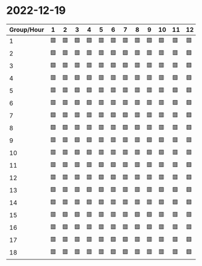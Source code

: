 # 2022-12-19

|Group/Hour|1 |2 |3 |4 |5 |6 |7 |8 |9 |10|11|12|13|14|15|16|17|18|19|20|21|22|23|24|
|----------|--|--|--|--|--|--|--|--|--|--|--|--|--|--|--|--|--|--|--|--|--|--|--|--|
|1         |🟥|🟥|🟩|🟩|🟥|🟥|🟥|🟥|🟩|🟩|🟥|🟥|🟥|🟩|🟩|🟩|🟩|🟥|🟥|🟥|🟥|🟩|🟩|🟥|
|2         |🟩|🟥|🟥|🟥|🟥|🟩|🟩|🟥|🟥|🟥|🟥|🟩|🟩|🟩|🟩|🟥|🟥|🟥|🟥|🟩|🟩|🟥|🟥|🟥|
|3         |🟩|🟥|🟥|🟥|🟥|🟩|🟩|🟥|🟥|🟥|🟥|🟩|🟩|🟩|🟩|🟥|🟥|🟥|🟥|🟩|🟩|🟥|🟥|🟥|
|4         |🟥|🟥|🟩|🟩|🟥|🟥|🟥|🟥|🟥|🟥|🟩|🟩|🟩|🟩|🟥|🟥|🟥|🟥|🟩|🟩|🟥|🟥|🟥|🟥|
|5         |🟥|🟥|🟩|🟩|🟥|🟥|🟥|🟥|🟥|🟥|🟩|🟩|🟩|🟩|🟥|🟥|🟥|🟥|🟩|🟩|🟥|🟥|🟥|🟥|
|6         |🟥|🟥|🟩|🟩|🟥|🟥|🟥|🟥|🟥|🟥|🟩|🟩|🟩|🟩|🟥|🟥|🟥|🟥|🟩|🟩|🟥|🟥|🟥|🟥|
|7         |🟩|🟥|🟥|🟥|🟥|🟩|🟩|🟥|🟥|🟥|🟥|🟩|🟩|🟩|🟩|🟥|🟥|🟥|🟥|🟩|🟩|🟥|🟥|🟥|
|8         |🟩|🟩|🟥|🟥|🟥|🟥|🟩|🟩|🟥|🟥|🟥|🟩|🟩|🟩|🟩|🟥|🟥|🟥|🟥|🟩|🟩|🟥|🟥|🟥|
|9         |🟥|🟥|🟩|🟩|🟥|🟥|🟥|🟥|🟩|🟩|🟥|🟥|🟥|🟩|🟩|🟩|🟩|🟥|🟥|🟥|🟥|🟩|🟩|🟥|
|10        |🟥|🟥|🟩|🟩|🟥|🟥|🟥|🟥|🟩|🟩|🟥|🟥|🟥|🟩|🟩|🟩|🟩|🟥|🟥|🟥|🟥|🟩|🟩|🟥|
|11        |🟥|🟥|🟥|🟥|🟩|🟩|🟥|🟥|🟥|🟥|🟥|🟩|🟩|🟩|🟩|🟥|🟥|🟥|🟥|🟩|🟩|🟥|🟥|🟥|
|12        |🟥|🟥|🟥|🟥|🟩|🟩|🟥|🟥|🟥|🟥|🟥|🟩|🟩|🟩|🟩|🟥|🟥|🟥|🟥|🟩|🟩|🟥|🟥|🟥|
|13        |🟩|🟥|🟥|🟩|🟩|🟥|🟥|🟥|🟥|🟩|🟩|🟩|🟩|🟥|🟥|🟥|🟥|🟩|🟩|🟥|🟥|🟥|🟩|🟩|
|14        |🟩|🟥|🟥|🟩|🟩|🟥|🟥|🟥|🟥|🟩|🟩|🟩|🟩|🟥|🟥|🟥|🟥|🟩|🟩|🟥|🟥|🟥|🟩|🟩|
|15        |🟥|🟩|🟩|🟥|🟥|🟥|🟥|🟩|🟩|🟥|🟥|🟥|🟩|🟩|🟩|🟩|🟥|🟥|🟥|🟥|🟩|🟩|🟥|🟥|
|16        |🟥|🟩|🟩|🟥|🟥|🟥|🟥|🟩|🟩|🟥|🟥|🟥|🟩|🟩|🟩|🟩|🟥|🟥|🟥|🟥|🟩|🟩|🟥|🟥|
|17        |🟥|🟥|🟥|🟥|🟥|🟩|🟩|🟥|🟥|🟥|🟥|🟩|🟩|🟩|🟥|🟥|🟥|🟥|🟩|🟩|🟥|🟥|🟥|🟩|
|18        |🟥|🟥|🟥|🟥|🟥|🟩|🟩|🟥|🟥|🟥|🟥|🟩|🟩|🟩|🟥|🟥|🟥|🟥|🟩|🟩|🟥|🟥|🟥|🟩|